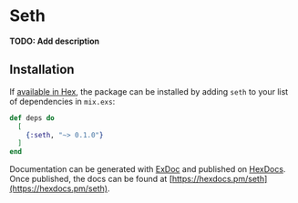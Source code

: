 # Seth

**TODO: Add description**

## Installation

If [available in Hex](https://hex.pm/docs/publish), the package can be installed
by adding `seth` to your list of dependencies in `mix.exs`:

```elixir
def deps do
  [
    {:seth, "~> 0.1.0"}
  ]
end
```

Documentation can be generated with [ExDoc](https://github.com/elixir-lang/ex_doc)
and published on [HexDocs](https://hexdocs.pm). Once published, the docs can
be found at [https://hexdocs.pm/seth](https://hexdocs.pm/seth).

